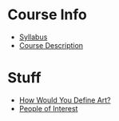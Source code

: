 # Course Info
* [Syllabus](https://worreaud000.github.io/DigitalArt/syllabus)
* [Course Description](https://worreaud000.github.io/DigitalArt/course-description)

# Stuff
 
* [How Would You Define Art?](https://worreaud000.github.io/DigitalArt/define-art)
* [People of Interest](https://worreaud000.github.io/DigitalArt/people-of-interest)

